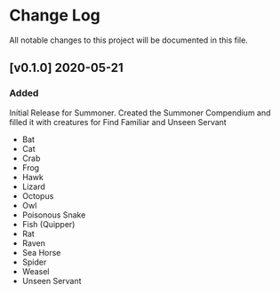 # Change Log

All notable changes to this project will be documented in this file.

<!--
## [Unreleased]

### Added

### Changed

### Deprecated

### Removed

### Fixed

### Security
-->

## [v0.1.0] 2020-05-21
### Added
Initial Release for Summoner.  Created the Summoner Compendium and filled it with creatures for Find Familiar and Unseen Servant
* Bat
* Cat
* Crab
* Frog
* Hawk
* Lizard
* Octopus
* Owl
* Poisonous Snake
* Fish (Quipper)
* Rat
* Raven
* Sea Horse
* Spider
* Weasel
* Unseen Servant